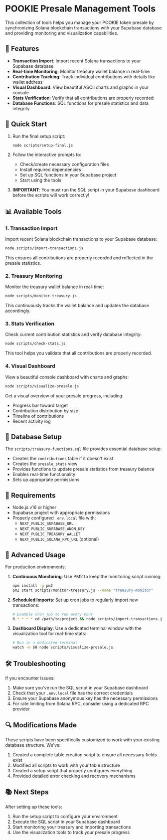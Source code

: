 # POOKIE Presale Management Tools

This collection of tools helps you manage your POOKIE token presale by synchronizing Solana blockchain transactions with your Supabase database and providing monitoring and visualization capabilities.

## 🎯 Features

- **Transaction Import**: Import recent Solana transactions to your Supabase database
- **Real-time Monitoring**: Monitor treasury wallet balance in real-time
- **Contribution Tracking**: Track individual contributions with details like wallet address
- **Visual Dashboard**: View beautiful ASCII charts and graphs in your console
- **Stats Verification**: Verify that all contributions are properly recorded
- **Database Functions**: SQL functions for presale statistics and data integrity

## 🚀 Quick Start

1. Run the final setup script:
   ```bash
   node scripts/setup-final.js
   ```

2. Follow the interactive prompts to:
   - Check/create necessary configuration files
   - Install required dependencies
   - Set up SQL functions in your Supabase project
   - Start using the tools

3. **IMPORTANT**: You must run the SQL script in your Supabase dashboard before the scripts will work correctly!

## 📊 Available Tools

### 1. Transaction Import

Import recent Solana blockchain transactions to your Supabase database:

```bash
node scripts/import-transactions.js
```

This ensures all contributions are properly recorded and reflected in the presale statistics.

### 2. Treasury Monitoring

Monitor the treasury wallet balance in real-time:

```bash
node scripts/monitor-treasury.js
```

This continuously tracks the wallet balance and updates the database accordingly.

### 3. Stats Verification

Check current contribution statistics and verify database integrity:

```bash
node scripts/check-stats.js
```

This tool helps you validate that all contributions are properly recorded.

### 4. Visual Dashboard

View a beautiful console dashboard with charts and graphs:

```bash
node scripts/visualize-presale.js
```

Get a visual overview of your presale progress, including:
- Progress bar toward target
- Contribution distribution by size
- Timeline of contributions
- Recent activity log

## 🔧 Database Setup

The `scripts/treasury-functions.sql` file provides essential database setup:

- Creates the `contributions` table if it doesn't exist
- Creates the `presale_stats` view
- Provides functions to update presale statistics from treasury balance
- Enables real-time functionality
- Sets up appropriate permissions

## 📝 Requirements

- Node.js v16 or higher
- Supabase project with appropriate permissions
- Properly configured `.env.local` file with:
  - `NEXT_PUBLIC_SUPABASE_URL`
  - `NEXT_PUBLIC_SUPABASE_ANON_KEY`
  - `NEXT_PUBLIC_TREASURY_WALLET`
  - `NEXT_PUBLIC_SOLANA_RPC_URL` (optional)

## 🌟 Advanced Usage

For production environments:

1. **Continuous Monitoring**: Use PM2 to keep the monitoring script running:
   ```bash
   npm install -g pm2
   pm2 start scripts/monitor-treasury.js --name "treasury-monitor"
   ```

2. **Scheduled Imports**: Set up cron jobs to regularly import new transactions:
   ```bash
   # Example cron job to run every hour
   0 * * * * cd /path/to/project && node scripts/import-transactions.js
   ```

3. **Dashboard Display**: Use a dedicated terminal window with the visualization tool for real-time stats:
   ```bash
   # Run in a dedicated terminal
   watch -n 60 node scripts/visualize-presale.js
   ```

## 🛠️ Troubleshooting

If you encounter issues:

1. Make sure you've run the SQL script in your Supabase dashboard
2. Check that your `.env.local` file has the correct credentials
3. Ensure your Supabase anonymous key has the necessary permissions
4. For rate limiting from Solana RPC, consider using a dedicated RPC provider

## 🔍 Modifications Made

These scripts have been specifically customized to work with your existing database structure. We've:

1. Created a complete table creation script to ensure all necessary fields exist
2. Modified all scripts to work with your table structure
3. Created a setup script that properly configures everything
4. Provided detailed error checking and recovery mechanisms

## 📚 Next Steps

After setting up these tools:

1. Run the setup script to configure your environment
2. Execute the SQL script in your Supabase dashboard
3. Start monitoring your treasury and importing transactions
4. Use the visualization tools to track your presale progress 